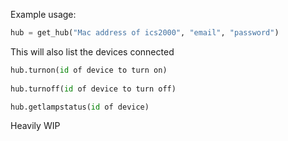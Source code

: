 Example usage:
```Python
hub = get_hub("Mac address of ics2000", "email", "password")
```

This will also list the devices connected
```Python
hub.turnon(id of device to turn on)
  
hub.turnoff(id of device to turn off)

hub.getlampstatus(id of device)
```

Heavily WIP
